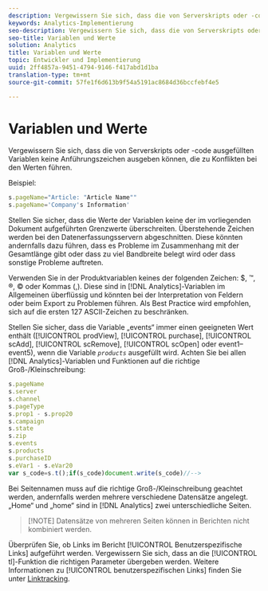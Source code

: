 ```yaml
---
description: Vergewissern Sie sich, dass die von Serverskripts oder -code ausgefüllten Variablen keine Anführungszeichen ausgeben können, die zu Konflikten bei den Werten führen.
keywords: Analytics-Implementierung
seo-description: Vergewissern Sie sich, dass die von Serverskripts oder -code ausgefüllten Variablen keine Anführungszeichen ausgeben können, die zu Konflikten bei den Werten führen.
seo-title: Variablen und Werte
solution: Analytics
title: Variablen und Werte
topic: Entwickler und Implementierung
uuid: 2ff4857a-9451-4794-9146-f417abd1d1ba
translation-type: tm+mt
source-git-commit: 57fe1f6d613b9f54a5191ac8684d36bccfebf4e5

---
```



# Variablen und Werte

Vergewissern Sie sich, dass die von Serverskripts oder -code ausgefüllten Variablen keine Anführungszeichen ausgeben können, die zu Konflikten bei den Werten führen.

Beispiel:

```js
s.pageName="Article: "Article Name"" 
s.pageName='Company's Information' 
```

Stellen Sie sicher, dass die Werte der Variablen keine der im vorliegenden Dokument aufgeführten Grenzwerte überschreiten. Überstehende Zeichen werden bei den Datenerfassungsservern abgeschnitten. Diese könnten andernfalls dazu führen, dass es Probleme im Zusammenhang mit der Gesamtlänge gibt oder dass zu viel Bandbreite belegt wird oder dass sonstige Probleme auftreten.

Verwenden Sie in der Produktvariablen keines der folgenden Zeichen: $, ™, ®, © oder Kommas (,). Diese sind in [!DNL Analytics]-Variablen im Allgemeinen überflüssig und könnten bei der Interpretation von Feldern oder beim Export zu Problemen führen. Als Best Practice wird empfohlen, sich auf die ersten 127 ASCII-Zeichen zu beschränken.

Stellen Sie sicher, dass die Variable „events“ immer einen geeigneten Wert enthält ([!UICONTROL prodView], [!UICONTROL purchase], [!UICONTROL scAdd], [!UICONTROL scRemove], [!UICONTROL scOpen] oder event1–event5), wenn die Variable *`products`* ausgefüllt wird. Achten Sie bei allen [!DNL Analytics]-Variablen und Funktionen auf die richtige Groß-/Kleinschreibung:

```js
s.pageName 
s.server 
s.channel 
s.pageType 
s.prop1 - s.prop20 
s.campaign 
s.state 
s.zip 
s.events 
s.products 
s.purchaseID 
s.eVar1 - s.eVar20 
var s_code=s.t();if(s_code)document.write(s_code)//--> 
```

Bei Seitennamen muss auf die richtige Groß-/Kleinschreibung geachtet werden, andernfalls werden mehrere verschiedene Datensätze angelegt. „Home“ und „home“ sind in [!DNL Analytics] zwei unterschiedliche Seiten.

> [!NOTE] Datensätze von mehreren Seiten können in Berichten nicht kombiniert werden.

Überprüfen Sie, ob Links im Bericht [!UICONTROL Benutzerspezifische Links] aufgeführt werden. Vergewissern Sie sich, dass an die [!UICONTROL tl]-Funktion die richtigen Parameter übergeben werden. Weitere Informationen zu [!UICONTROL benutzerspezifischen Links] finden Sie unter [Linktracking](/help/implement/js-implementation/function-tl.md).
